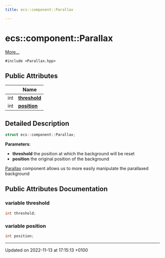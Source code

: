 ```yaml
---
title: ecs::component::Parallax

---
```


# ecs::component::Parallax



 [More...](#detailed-description)


`#include <Parallax.hpp>`

## Public Attributes

|                | Name           |
| -------------- | -------------- |
| int | **[threshold](Classes/structecs_1_1component_1_1_parallax.md#variable-threshold)**  |
| int | **[position](Classes/structecs_1_1component_1_1_parallax.md#variable-position)**  |

## Detailed Description

```cpp
struct ecs::component::Parallax;
```


**Parameters**: 

  * **threshold** the position at which the background will be reset 
  * **position** the original position of the background 


[Parallax](Classes/structecs_1_1component_1_1_parallax.md) component allows us to more easily manipulate the parallaxed background 

## Public Attributes Documentation

### variable threshold

```cpp
int threshold;
```


### variable position

```cpp
int position;
```


-------------------------------

Updated on 2022-11-13 at 17:15:13 +0100